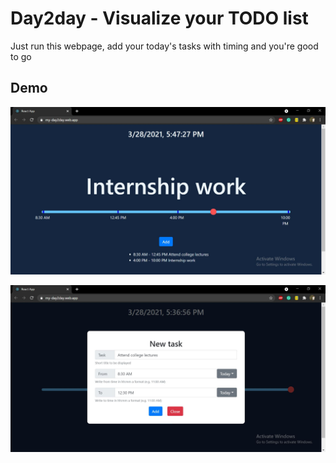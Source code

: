 # Day2day - Visualize your TODO list

Just run this webpage, add your today's tasks with timing and you're good to go

## Demo
![Home page](https://raw.githubusercontent.com/nmghelani/day2day/master/home.JPG)

![popup](https://raw.githubusercontent.com/nmghelani/day2day/master/Popup.JPG)
